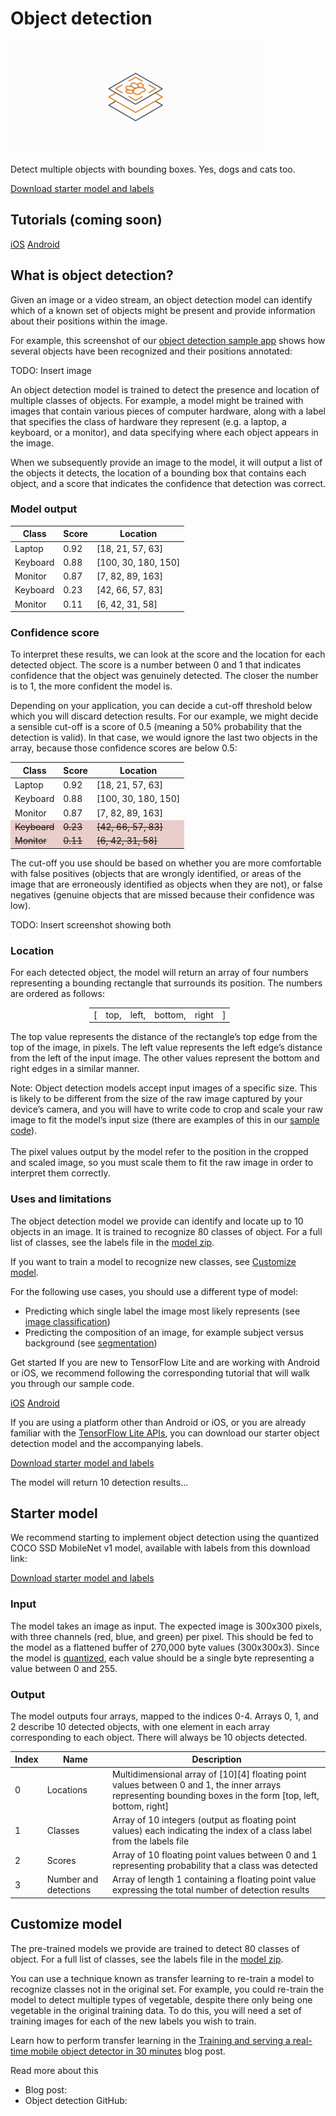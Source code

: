# Object detection
<img src="../images/detection.png" class="attempt-right">

Detect multiple objects with bounding boxes. Yes, dogs and cats too.

<a class="button button-primary" href="http://storage.googleapis.com/download.tensorflow.org/models/tflite/coco_ssd_mobilenet_v1_1.0_quant_2018_06_29.zip">Download starter model and labels</a>

## Tutorials (coming soon)
<a class="button button-primary" href="">iOS</a>
<a class="button button-primary" href="">Android</a>

## What is object detection?
Given an image or a video stream, an object detection model can identify which of a known set of objects might be present and provide information about their positions within the image.

<!-- TODO -->
For example, this screenshot of our <a href="">object detection sample app</a> shows how several objects have been recognized and their positions annotated:


<!-- TODO -->
TODO: Insert image

An object detection model is trained to detect the presence and location of multiple classes of objects. For example, a model might be trained with images that contain various pieces of computer hardware, along with a label that specifies the class of hardware they represent (e.g. a laptop, a keyboard, or a monitor), and data specifying where each object appears in the image.

When we subsequently provide an image to the model, it will output a list of the objects it detects, the location of a bounding box that contains each object, and a score that indicates the confidence that detection was correct.

### Model output

<table style="width: 60%;">
  <thead>
    <tr>
      <th>Class</th>
      <th>Score</th>
      <th>Location</th>
    </tr>
  </thead>
  <tbody>
    <tr>
      <td>Laptop</td>
      <td>0.92</td>
      <td>[18, 21, 57, 63]</td>
    </tr>
    <tr>
      <td>Keyboard</td>
      <td>0.88</td>
      <td>[100, 30, 180, 150]</td>
    </tr>
    <tr>
      <td>Monitor</td>
      <td>0.87</td>
      <td>[7, 82, 89, 163] </td>
    </tr>
    <tr>
      <td>Keyboard</td>
      <td>0.23</td>
      <td>[42, 66, 57, 83]</td>
    </tr>
    <tr>
      <td>Monitor</td>
      <td>0.11</td>
      <td>[6, 42, 31, 58]</td>
    </tr>
  </tbody>
</table>

### Confidence score

To interpret these results, we can look at the score and the location for each detected object. The score is a number between 0 and 1 that indicates confidence that the object was genuinely detected. The closer the number is to 1, the more confident the model is.

Depending on your application, you can decide a cut-off threshold below which you will discard detection results. For our example, we might decide a sensible cut-off is a score of 0.5 (meaning a 50% probability that the detection is valid). In that case, we would ignore the last two objects in the array, because those confidence scores are below 0.5:

<table style="width: 60%;">
  <thead>
    <tr>
      <th>Class</th>
      <th>Score</th>
      <th>Location</th>
    </tr>
  </thead>
  <tbody>
    <tr>
      <td>Laptop</td>
      <td>0.92</td>
      <td>[18, 21, 57, 63]</td>
    </tr>
    <tr>
      <td>Keyboard</td>
      <td>0.88</td>
      <td>[100, 30, 180, 150]</td>
    </tr>
    <tr>
      <td>Monitor</td>
      <td>0.87</td>
      <td>[7, 82, 89, 163] </td>
    </tr>
    <tr>
      <td style="background-color: #e9cecc; text-decoration-line: line-through;">Keyboard</td>
      <td style="background-color: #e9cecc; text-decoration-line: line-through;">0.23</td>
      <td style="background-color: #e9cecc; text-decoration-line: line-through;">[42, 66, 57, 83]</td>
    </tr>
    <tr>
      <td style="background-color: #e9cecc; text-decoration-line: line-through;">Monitor</td>
      <td style="background-color: #e9cecc; text-decoration-line: line-through;">0.11</td>
      <td style="background-color: #e9cecc; text-decoration-line: line-through;">[6, 42, 31, 58]</td>
    </tr>
  </tbody>
</table>

The cut-off you use should be based on whether you are more comfortable with false positives (objects that are wrongly identified, or areas of the image that are erroneously identified as objects when they are not), or false negatives (genuine objects that are missed because their confidence was low).

<!-- TODO -->
TODO: Insert screenshot showing both

### Location

For each detected object, the model will return an array of four numbers representing a bounding rectangle that surrounds its position. The numbers are ordered as follows:

<table style="width: 50%; margin: 0 auto;">
  <tbody>
    <tr style="border-top: none;">
      <td>[</td>
      <td>top,</td>
      <td>left,</td>
      <td>bottom,</td>
      <td>right</td>
      <td>]</td>
    </tr>
  </tbody>
</table>

The top value represents the distance of the rectangle’s top edge from the top of the image, in pixels. The left value represents the left edge’s distance from the left of the input image. The other values represent the bottom and right edges in a similar manner.

<!-- TODO -->
Note: Object detection models accept input images of a specific size. This is likely to be different from the size of the raw image captured by your device’s camera, and you will have to write code to crop and scale your raw image to fit the model’s input size (there are examples of this in our <a href="">sample code</a>).<br /><br />The pixel values output by the model refer to the position in the cropped and scaled image, so you must scale them to fit the raw image in order to interpret them correctly.


### Uses and limitations

<!-- TODO -->
The object detection model we provide can identify and locate up to 10 objects in an image. It is trained to recognize 80 classes of object. For a full list of classes, see the labels file in the <a href="">model zip</a>.

If you want to train a model to recognize new classes, see <a href="#customize_model">Customize model</a>.

For the following use cases, you should use a different type of model:

<ul>
  <li>Predicting which single label the image most likely represents (see <a href="image_classification">image classification</a>)</li>
  <li>Predicting the composition of an image, for example subject versus background (see <a href="segmentation">segmentation</a>)</li>
</ul>

Get started
If you are new to TensorFlow Lite and are working with Android or iOS, we recommend following the corresponding tutorial that will walk you through our sample code.

<!-- TODO -->
<a class="button button-primary" href="">iOS</a>
<a class="button button-primary" href="">Android</a>

If you are using a platform other than Android or iOS, or you are already familiar with the <a href="../apis">TensorFlow Lite APIs</a>, you can download our starter object detection model and the accompanying labels.

<a href="http://storage.googleapis.com/download.tensorflow.org/models/tflite/coco_ssd_mobilenet_v1_1.0_quant_2018_06_29.zip">Download starter model and labels</a>

The model will return 10 detection results...

## Starter model
We recommend starting to implement object detection using the quantized COCO SSD MobileNet v1 model, available with labels from this download link:

<a href="http://storage.googleapis.com/download.tensorflow.org/models/tflite/coco_ssd_mobilenet_v1_1.0_quant_2018_06_29.zip">Download starter model and labels</a>

### Input
The model takes an image as input. The expected image is 300x300 pixels, with three channels (red, blue, and green) per pixel. This should be fed to the model as a flattened buffer of 270,000 byte values (300x300x3). Since the model is <a href="">quantized</a>, each value should be a single byte representing a value between 0 and 255.

### Output
The model outputs four arrays, mapped to the indices 0-4. Arrays 0, 1, and 2 describe 10 detected objects, with one element in each array corresponding to each object. There will always be 10 objects detected.

<table>
  <thead>
    <tr>
      <th>Index</th>
      <th>Name</th>
      <th>Description</th>
    </tr>
  </thead>
  <tbody>
    <tr>
      <td>0</td>
      <td>Locations</td>
      <td>Multidimensional array of [10][4] floating point values between 0 and 1, the inner arrays representing bounding boxes in the form [top, left, bottom, right]</td>
    </tr>
    <tr>
      <td>1</td>
      <td>Classes</td>
      <td>Array of 10 integers (output as floating point values) each indicating the index of a class label from the labels file</td>
    </tr>
    <tr>
      <td>2</td>
      <td>Scores</td>
      <td>Array of 10 floating point values between 0 and 1 representing probability that a class was detected</td>
    </tr>
    <tr>
      <td>3</td>
      <td>Number and detections</td>
      <td>Array of length 1 containing a floating point value expressing the total number of detection results</td>
    </tr>
  </tbody>
</table>

## Customize model

<!-- TODO -->
The pre-trained models we provide are trained to detect 80 classes of object. For a full list of classes, see the labels file in the <a href="">model zip</a>.

You can use a technique known as transfer learning to re-train a model to recognize classes not in the original set. For example, you could re-train the model to detect multiple types of vegetable, despite there only being one vegetable in the original training data. To do this, you will need a set of training images for each of the new labels you wish to train.

Learn how to perform transfer learning in the <a href="https://medium.com/tensorflow/training-and-serving-a-realtime-mobile-object-detector-in-30-minutes-with-cloud-tpus-b78971cf1193">Training and serving a real-time mobile object detector in 30 minutes</a> blog post.

<!-- TODO -->
Read more about this
<ul>
  <li>Blog post:</li>
  <li>Object detection GitHub:</li>
</ul>

